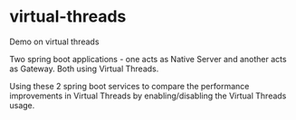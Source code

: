 # virtual-threads
Demo on virtual threads

Two spring boot applications - one acts as Native Server and another acts as Gateway. 
Both using Virtual Threads. 

Using these 2 spring boot services to compare the performance improvements in Virtual Threads by enabling/disabling the Virtual Threads usage. 
